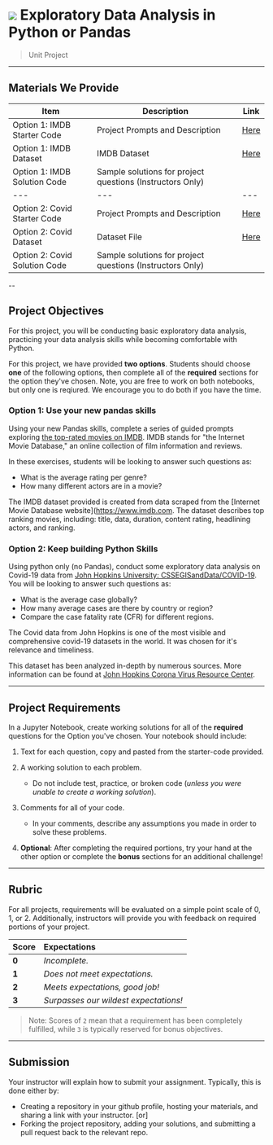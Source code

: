 # ![](https://ga-dash.s3.amazonaws.com/production/assets/logo-9f88ae6c9c3871690e33280fcf557f33.png) Exploratory Data Analysis in Python or Pandas

> Unit Project

---

## Materials We Provide

| Item | Description | Link |
| --- | --- | --- |
| Option 1: IMDB Starter Code | Project Prompts and Description | [Here](./imdb.ipynb) |
| Option 1: IMDB Dataset | IMDB Dataset | [Here](./data/imdb_1000.csv) |
| Option 1: IMDB Solution Code | Sample solutions for project questions (Instructors Only) | |
| --- | --- | --- |
| Option 2: Covid Starter Code | Project Prompts and Description | [Here](./covid.ipynb) |
| Option 2: Covid Dataset | Dataset File | [Here](./Data/covid.csv) |
| Option 2: Covid Solution Code | Sample solutions for project questions (Instructors Only) |  |

--

## Project Objectives
For this project, you will be conducting basic exploratory data analysis, practicing your data analysis skills while becoming comfortable with Python.

For this project, we have provided **two options**. Students should choose **one** of the following options, then complete all of the **required** sections for the option they've chosen. Note, you are free to work on both notebooks, but only one is reqiured. We encourage you to do both if you have the time.


### Option 1: Use your new pandas skills
Using your new Pandas skills, complete a series of guided prompts exploring [the top-rated movies on IMDB](./data/imdb_1000.csv). IMDB stands for "the Internet Movie Database," an online collection of film information and reviews.
 
In these exercises, students will be looking to answer such questions as: 

- What is the average rating per genre?
- How many different actors are in a movie?

The IMDB dataset provided is created from data scraped from the [Internet Movie Database website](https://www.imdb.com. The dataset describes top ranking movies, including: title, data, duration, content rating, headlining actors, and ranking.


### Option 2: Keep building Python Skills
Using python only (no Pandas), conduct some exploratory data analysis on Covid-19 data from [John Hopkins University: CSSEGISandData/COVID-19](https://github.com/CSSEGISandData/COVID-19/tree/master/csse_covid_19_data). You will be looking to answer such questions as: 

  - What is the average case globally?
  - How many average cases are there by country or region?
  - Compare the case fatality rate (CFR) for different regions. 

The Covid data from John Hopkins is one of the most visible and comprehensive covid-19 datasets in the world. It was chosen for it's relevance and timeliness. 

This dataset has been analyzed in-depth by numerous sources. More information can be found at [John Hopkins Corona Virus Resource Center](https://coronavirus.jhu.edu/).

---

## Project Requirements

In a Jupyter Notebook, create working solutions for all of the **required** questions for the Option you've chosen. Your notebook should include:

1. Text for each question, copy and pasted from the starter-code provided.
2. A working solution to each problem.
   - Do not include test, practice, or broken code (*unless you were unable to create a working solution*).
3. Comments for all of your code.
   - In your comments, describe any assumptions you made in order to solve these problems.

4. **Optional**: After completing the required portions, try your hand at the other option or complete the **bonus** sections for an additional challenge!


---

## Rubric

For all projects, requirements will be evaluated on a simple point scale of 0, 1, or 2. Additionally, instructors will provide you with feedback on required portions of your project.

Score | Expectations
:--- | :---
**0** | _Incomplete._
**1** | _Does not meet expectations._
**2** | _Meets expectations, good job!_
**3** | _Surpasses our wildest expectations!_

> Note: Scores of `2` mean that a requirement has been completely fulfilled, while `3` is typically reserved for bonus objectives.


---

## Submission

Your instructor will explain how to submit your assignment. Typically, this is done either by:

 - Creating a repository in your github profile, hosting your materials, and sharing a link with your instructor. [or]
 - Forking the project repository, adding your solutions, and submitting a pull request back to the relevant repo.


